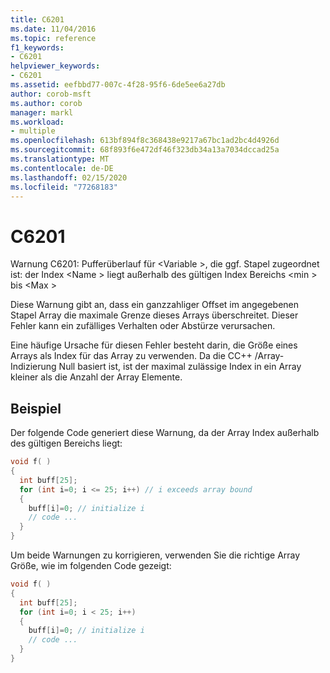 ```yaml
---
title: C6201
ms.date: 11/04/2016
ms.topic: reference
f1_keywords:
- C6201
helpviewer_keywords:
- C6201
ms.assetid: eefbbd77-007c-4f28-95f6-6de5ee6a27db
author: corob-msft
ms.author: corob
manager: markl
ms.workload:
- multiple
ms.openlocfilehash: 613bf894f8c368438e9217a67bc1ad2bc4d4926d
ms.sourcegitcommit: 68f893f6e472df46f323db34a13a7034dccad25a
ms.translationtype: MT
ms.contentlocale: de-DE
ms.lasthandoff: 02/15/2020
ms.locfileid: "77268183"
---
```

# <a name="c6201"></a>C6201
Warnung C6201: Pufferüberlauf für \<Variable >, die ggf. Stapel zugeordnet ist: der Index \<Name > liegt außerhalb des gültigen Index Bereichs \<min > bis \<Max >

 Diese Warnung gibt an, dass ein ganzzahliger Offset im angegebenen Stapel Array die maximale Grenze dieses Arrays überschreitet. Dieser Fehler kann ein zufälliges Verhalten oder Abstürze verursachen.

 Eine häufige Ursache für diesen Fehler besteht darin, die Größe eines Arrays als Index für das Array zu verwenden. Da die CC++ /Array-Indizierung Null basiert ist, ist der maximal zulässige Index in ein Array kleiner als die Anzahl der Array Elemente.

## <a name="example"></a>Beispiel
 Der folgende Code generiert diese Warnung, da der Array Index außerhalb des gültigen Bereichs liegt:

```cpp
void f( )
{
  int buff[25];
  for (int i=0; i <= 25; i++) // i exceeds array bound
  {
    buff[i]=0; // initialize i
    // code ...
  }
}
```

 Um beide Warnungen zu korrigieren, verwenden Sie die richtige Array Größe, wie im folgenden Code gezeigt:

```cpp
void f( )
{
  int buff[25];
  for (int i=0; i < 25; i++)
  {
    buff[i]=0; // initialize i
    // code ...
  }
}
```
